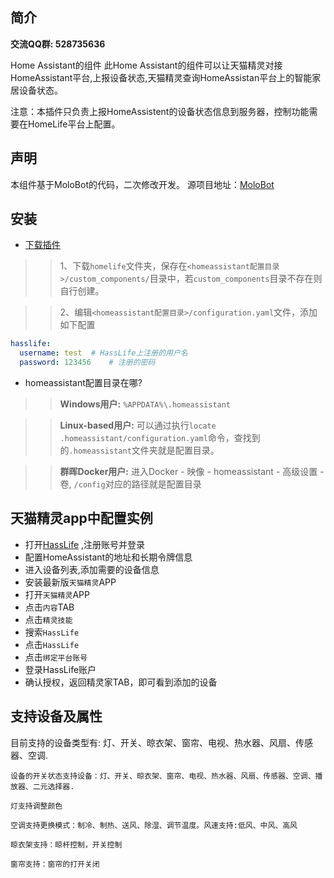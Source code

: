 ## 简介

**交流QQ群: 528735636**

Home Assistant的组件
此Home Assistant的组件可以让天猫精灵对接HomeAssistant平台,上报设备状态,天猫精灵查询HomeAssistan平台上的智能家居设备状态。

注意：本插件只负责上报HomeAssistent的设备状态信息到服务器，控制功能需要在HomeLife平台上配置。
## 声明

本组件基于MoloBot的代码，二次修改开发。
源项目地址：[MoloBot](https://github.com/haoctopus/molobot)

## 安装

- [下载插件](https://gitee.com/blear/HassLife)

>>1、下载`homelife`文件夹，保存在`<homeassistant配置目录>/custom_components/`目录中，若`custom_components`目录不存在则自行创建。

>>2、编辑`<homeassistant配置目录>/configuration.yaml`文件，添加如下配置
```yaml
hasslife:
  username: test  # HassLife上注册的用户名
  password: 123456    # 注册的密码
```


- homeassistant配置目录在哪?

>>**Windows用户:** `%APPDATA%\.homeassistant`

>>**Linux-based用户:** 可以通过执行`locate .homeassistant/configuration.yaml`命令，查找到的`.homeassistant`文件夹就是配置目录。

>>**群晖Docker用户:** 进入Docker - 映像 - homeassistant - 高级设置 - 卷, `/config`对应的路径就是配置目录


## 天猫精灵app中配置实例
* 打开[HassLife](https://hass.blear.cn) ,注册账号并登录
* 配置HomeAssistant的地址和长期令牌信息
* 进入设备列表,添加需要的设备信息
* 安装最新版`天猫精灵`APP
* 打开`天猫精灵`APP
* 点击`内容`TAB
* 点击`精灵技能`
* 搜索`HassLife`
* 点击`HassLife`
* 点击`绑定平台账号`
* 登录HassLife账户
* 确认授权，返回精灵家TAB，即可看到添加的设备

## 支持设备及属性

目前支持的设备类型有: 灯、开关、晾衣架、窗帘、电视、热水器、风扇、传感器、空调.

    设备的开关状态支持设备：灯、开关、晾衣架、窗帘、电视、热水器、风扇、传感器、空调、播放器、二元选择器.
    
	灯支持调整颜色
    
	空调支持更换模式：制冷、制热、送风、除湿、调节温度。风速支持:低风、中风、高风
    
	晾衣架支持：晾杆控制，开关控制
    
	窗帘支持：窗帘的打开关闭

